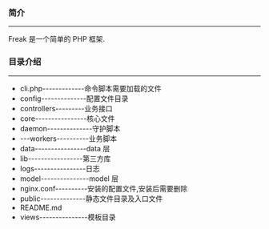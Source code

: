 ### 简介
----

 Freak 是一个简单的 PHP 框架.

### 目录介绍
----


* cli.php-------------命令脚本需要加载的文件
* config--------------配置文件目录
* controllers---------业务接口
* core----------------核心文件
* daemon--------------守护脚本
* ---workers----------业务脚本
* data----------------data 层
* lib-----------------第三方库
* logs----------------日志
* model---------------model 层
* nginx.conf----------安装的配置文件,安装后需要删除
* public--------------静态文件目录及入口文件
* README.md
* views---------------模板目录
